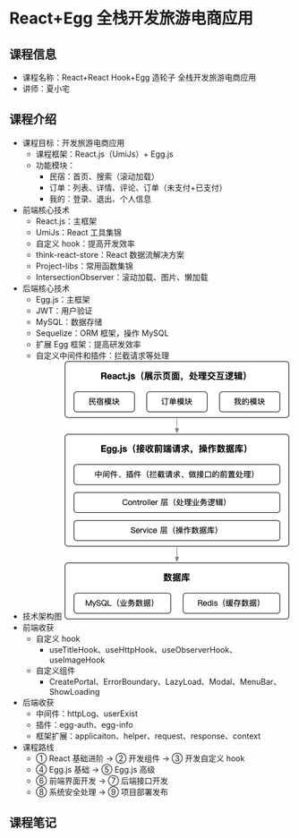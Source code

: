 # React+Egg 全栈开发旅游电商应用

## 课程信息

- 课程名称：React+React Hook+Egg 造轮子 全栈开发旅游电商应用
- 讲师：夏小宅

## 课程介绍

- 课程目标：开发旅游电商应用
  - 课程框架：React.js（UmiJs）+ Egg.js
  - 功能模块：
    - 民宿：首页、搜索（滚动加载）
    - 订单：列表、详情、评论、订单（未支付+已支付）
    - 我的：登录、退出、个人信息
- 前端核心技术
  - React.js：主框架
  - UmiJs：React 工具集锦
  - 自定义 hook：提高开发效率
  - think-react-store：React 数据流解决方案
  - Project-libs：常用函数集锦
  - IntersectionObserver：滚动加载、图片、懒加载
- 后端核心技术
  - Egg.js：主框架
  - JWT：用户验证
  - MySQL：数据存储
  - Sequelize：ORM 框架，操作 MySQL
  - 扩展 Egg 框架：提高研发效率
  - 自定义中间件和插件：拦截请求等处理
- 技术架构图
  ![react-egg-architecture](assets/react-egg-architecture.png)
- 前端收获
  - 自定义 hook
    - useTitleHook、useHttpHook、useObserverHook、useImageHook
  - 自定义组件
    - CreatePortal、ErrorBoundary、LazyLoad、Modal、MenuBar、ShowLoading
- 后端收获
  - 中间件：httpLog、userExist
  - 插件：egg-auth、egg-info
  - 框架扩展：applicaiton、helper、request、response、context
- 课程路线
  - ① React 基础进阶 → ② 开发组件 → ③ 开发自定义 hook
  - ④ Egg.js 基础 → ⑤ Egg.js 高级
  - ⑥ 前端界面开发 → ⑦ 后端接口开发
  - ⑧ 系统安全处理 → ⑨ 项目部署发布

## 课程笔记
